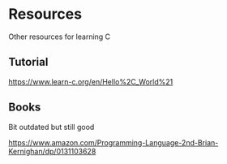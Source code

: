 # Resources

Other resources for learning C

## Tutorial

<https://www.learn-c.org/en/Hello%2C_World%21>

## Books

Bit outdated but still good

<https://www.amazon.com/Programming-Language-2nd-Brian-Kernighan/dp/0131103628>
